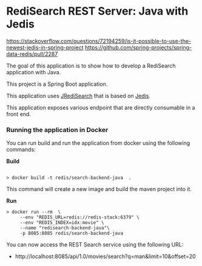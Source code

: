 # RediSearch REST Server: Java with Jedis

https://stackoverflow.com/questions/72194259/is-it-possible-to-use-the-newest-jedis-in-spring-project
https://github.com/spring-projects/spring-data-redis/pull/2287

The goal of this application is to show how to develop a RediSearch application with Java.

This project is a Spring Boot application.

This application uses [JRediSearch](https://github.com/RediSearch/JRediSearch) that is based on [Jedis](https://github.com/xetorthio/jedis).

This application exposes various endpoint that are directly consumable in a front end.



### Running the application in Docker

You can run build and run the application from docker using the following commands:

**Build**

```shell script

> docker build -t redis/search-backend-java  . 

```

This command will create a new image and build the maven project into it.

**Run**

```shell script
> docker run --rm  \
     --env "REDIS_URL=redis://redis-stack:6379" \
     --env "REDIS_INDEX=idx:movie" \
     --name "redisearch-backend-java"\
     -p 8085:8085 redis/search-backend-java
```

You can now access the REST Search service using the following URL:

* http://localhost:8085/api/1.0/movies/search?q=man&limit=10&offset=20


